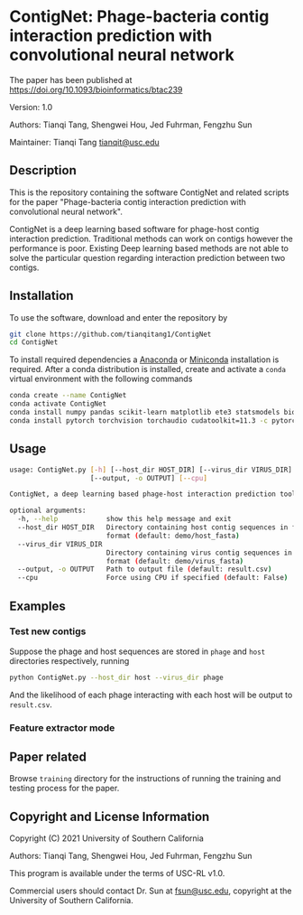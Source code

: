 # ContigNet: Phage-bacteria contig interaction prediction with convolutional neural network

The paper has been published at <https://doi.org/10.1093/bioinformatics/btac239>

Version: 1.0

Authors: Tianqi Tang, Shengwei Hou, Jed Fuhrman, Fengzhu Sun

Maintainer: Tianqi Tang tianqit@usc.edu

## Description

This is the repository containing the software ContigNet and related scripts for the paper "Phage-bacteria contig interaction prediction with convolutional neural network".

ContigNet is a deep learning based software for phage-host contig interaction prediction.
Traditional methods can work on contigs however the performance is poor.
Existing Deep learning based methods are not able to solve the particular question regarding interaction prediction between two contigs.

## Installation

To use the software, download and enter the repository by

``` bash
git clone https://github.com/tianqitang1/ContigNet
cd ContigNet
```

To install required dependencies a [Anaconda](https://www.anaconda.com/products/individual) or [Miniconda](https://conda.io/miniconda.html) installation is required. After a conda distribution is installed, create and activate a ```conda``` virtual environment with the following commands

 ``` bash
 conda create --name ContigNet
 conda activate ContigNet
 conda install numpy pandas scikit-learn matplotlib ete3 statsmodels biopython tensorboard
 conda install pytorch torchvision torchaudio cudatoolkit=11.3 -c pytorch (choose CUDA, ROCm or CPU according to your machine)
 ```

## Usage

``` bash
usage: ContigNet.py [-h] [--host_dir HOST_DIR] [--virus_dir VIRUS_DIR]
                    [--output, -o OUTPUT] [--cpu]

ContigNet, a deep learning based phage-host interaction prediction tool

optional arguments:
  -h, --help            show this help message and exit
  --host_dir HOST_DIR   Directory containing host contig sequences in fasta
                        format (default: demo/host_fasta)
  --virus_dir VIRUS_DIR
                        Directory containing virus contig sequences in fasta
                        format (default: demo/virus_fasta)
  --output, -o OUTPUT   Path to output file (default: result.csv)
  --cpu                 Force using CPU if specified (default: False)
```

## Examples

### Test new contigs

Suppose the phage and host sequences are stored in ```phage``` and ```host``` directories respectively, running

``` bash
python ContigNet.py --host_dir host --virus_dir phage
```

And the likelihood of each phage interacting with each host will be output to ```result.csv```.

### Feature extractor mode

## Paper related

Browse ```training``` directory for the instructions of running the training and testing process for the paper.

## Copyright and License Information

Copyright (C) 2021 University of Southern California

Authors: Tianqi Tang, Shengwei Hou, Jed Fuhrman, Fengzhu Sun

This program is available under the terms of USC-RL v1.0.

Commercial users should contact Dr. Sun at fsun@usc.edu, copyright at the University of Southern California.
